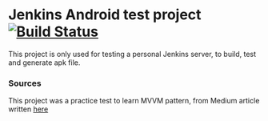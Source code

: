 # Jenkins Android test project [![Build Status](https://dev.campeoltoni.fr/jenkins/buildStatus/icon?job=android-test-jenkins)](https://dev.campeoltoni.fr/jenkins/job/android-test-jenkins/)
This project is only used for testing a personal Jenkins server, to build, test and generate apk file.

### Sources
This project was a practice test to learn MVVM pattern, from Medium article written
[here](https://proandroiddev.com/modern-android-development-with-kotlin-september-2017-part-1-f976483f7bd6)
